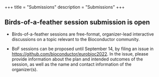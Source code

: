 +++
title = "Submissions"
description = "Submissions"
+++

## Birds-of-a-feather session submission is open

- Birds-of-a-feather sessions are free-format, organizer-lead interactive discussions on a topic relevant to the Bioconductor community. 

- BoF sessions can be proposed until September 14, by filing an issue in https://github.com/bioconductor/eurobioc2022. In the issue, please provide information about the plan and intended outcomes of the session, as well as the name and contact information of the organizer(s).

<!-- 
## Submission is closed

Access the [EuroBioC2022 Conference submission portal](https://openreview.net/group?id=bioconductor.org/EuroBioC/2022/Conference) -->

<!-- * Submission deadline extented till June 10, 2022 (23:59 GMT). --> 

<!--## Call for abstracts will open soon
* New! Deadline extended to March 16, 2021: Abstract submission closes
* Abstract submission is now closed. All submissions are currently under review.
* April 16, 2021: Notification of decision
* Registration will open soon
* August 4-6, 2021: EuroBioC2022
-->
<!--
## Submission types

### Short talk
10-15 min talk, focused on a new computational approach, method or scientific application, possibly supported by a Bioconductor package. Presenters seeking collaboration or input from the community are particularly encouraged.

### Software tutorial
30-45 min demonstration of a software package or computational workflow.

### Long workshop
1.5 - 2 hour interactive workshop, where participants will be expected to have the time and opportunity to follow along and perform analysis themselves.

### Poster
Classical poster printed on paper to be stuck to a wall, approximate size DIN A0.
can be submitted and displayed/presented as plain pdf posters, shiny apps, web pages, ... be creative! Posters will be presented in a dedicated remote session.

### Contributed session
Dedicated session consisting of 2-3 talks (10-15 min each) and a 10-15 min discussion by the session chair(s). To propose a contributed session, all the intended talks must be submitted separately by the respective presenter (as regular short talk submissions) to OpenReview, and in addition a proposal for the contributed session must be submitted by the session chair(s), providing a brief description and listing the talks that would take part in the session. 
-->